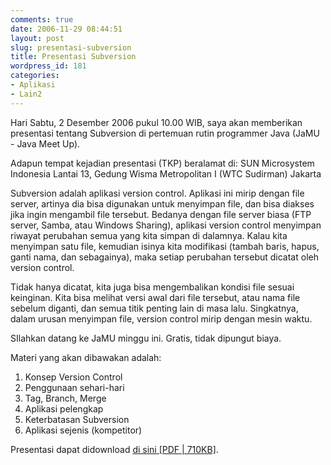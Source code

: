 ```yaml
---
comments: true
date: 2006-11-29 08:44:51
layout: post
slug: presentasi-subversion
title: Presentasi Subversion
wordpress_id: 181
categories:
- Aplikasi
- Lain2
---
```


Hari Sabtu, 2 Desember 2006 pukul 10.00 WIB, saya akan memberikan presentasi tentang Subversion di pertemuan rutin programmer Java (JaMU - Java Meet Up). 

Adapun tempat kejadian presentasi (TKP) beralamat di: 
SUN Microsystem Indonesia
Lantai 13, Gedung Wisma Metropolitan I (WTC Sudirman)
Jakarta

Subversion adalah aplikasi version control. Aplikasi ini mirip dengan file server, artinya dia bisa digunakan untuk menyimpan file, dan bisa diakses jika ingin mengambil file tersebut. 
Bedanya dengan file server biasa (FTP server, Samba, atau Windows Sharing), aplikasi version control menyimpan riwayat perubahan semua yang kita simpan di dalamnya. 
Kalau kita menyimpan satu file, kemudian isinya kita modifikasi (tambah baris, hapus, ganti nama, dan sebagainya), maka setiap perubahan tersebut dicatat oleh version control. 

Tidak hanya dicatat, kita juga bisa mengembalikan kondisi file sesuai keinginan. Kita bisa melihat versi awal dari file tersebut, atau nama file sebelum diganti, dan semua titik penting lain di masa lalu. 
Singkatnya, dalam urusan menyimpan file, version control mirip dengan mesin waktu. 

SIlahkan datang ke JaMU minggu ini. Gratis, tidak dipungut biaya.

Materi yang akan dibawakan adalah: 

  1. Konsep Version Control
  2. Penggunaan sehari-hari
  3. Tag, Branch, Merge
  4. Aplikasi pelengkap
  5. Keterbatasan Subversion
  6. Aplikasi sejenis (kompetitor)

Presentasi dapat didownload [di sini [PDF | 710KB]](http://endy.artivisi.com/downloads/writings/Subversion-presentation-20061129.pdf "Presentasi Subversion"). 
